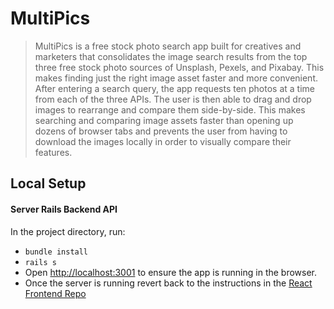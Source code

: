 # MultiPics
> MultiPics is a free stock photo search app built for creatives and marketers that consolidates the image search results from the top three free stock photo sources of Unsplash, Pexels, and Pixabay. This makes finding just the right image asset faster and more convenient. After entering a search query, the app requests ten photos at a time from each of the three APIs. The user is then able to drag and drop images to rearrange and compare them side-by-side. This makes searching and comparing image assets faster than opening up dozens of browser tabs and prevents the user from having to download the images locally in order to visually compare their features.

## Local Setup
#### Server Rails Backend API
In the project directory, run:
* `bundle install`
* `rails s`
* Open [http://localhost:3001](http://localhost:3001) to ensure the app is running in the browser.
* Once the server is running revert back to the instructions in the [React Frontend Repo](https://github.com/katrpilar/free-stock-react)<br>
